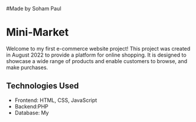 #Made by Soham Paul

# Mini-Market

Welcome to my first e-commerce website project! This project was created in August 2022 to provide a platform for online shopping. It is designed to showcase a wide range of products and enable customers to browse, and make purchases.

## Technologies Used

- Frontend: HTML, CSS, JavaScript
- Backend:PHP
- Database: My


